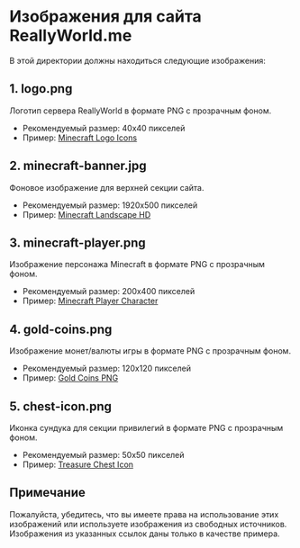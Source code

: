 # Изображения для сайта ReallyWorld.me

В этой директории должны находиться следующие изображения:

## 1. logo.png
Логотип сервера ReallyWorld в формате PNG с прозрачным фоном.
- Рекомендуемый размер: 40x40 пикселей
- Пример: [Minecraft Logo Icons](https://icons8.com/icons/set/minecraft-server)

## 2. minecraft-banner.jpg
Фоновое изображение для верхней секции сайта.
- Рекомендуемый размер: 1920x500 пикселей
- Пример: [Minecraft Landscape HD](https://www.deviantart.com/cuberon/art/Minecraft-Landscape-HD-508366081)

## 3. minecraft-player.png
Изображение персонажа Minecraft в формате PNG с прозрачным фоном.
- Рекомендуемый размер: 200x400 пикселей
- Пример: [Minecraft Player Character](https://www.pngaaa.com/detail/310315)

## 4. gold-coins.png
Изображение монет/валюты игры в формате PNG с прозрачным фоном.
- Рекомендуемый размер: 120x120 пикселей
- Пример: [Gold Coins PNG](https://pngimg.com/image/11013)

## 5. chest-icon.png
Иконка сундука для секции привилегий в формате PNG с прозрачным фоном.
- Рекомендуемый размер: 50x50 пикселей
- Пример: [Treasure Chest Icon](https://mapicons.mapsmarker.com/markers/tourism/place-to-see/treasure-chest/)

## Примечание
Пожалуйста, убедитесь, что вы имеете права на использование этих изображений или используете изображения из свободных источников. Изображения из указанных ссылок даны только в качестве примера. 